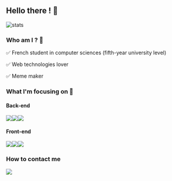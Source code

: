
## Hello there ! 🤙

![stats](https://github-readme-stats.vercel.app/api?username=rChahine&count_private=true&show_icons=true&theme=radical)

### Who am I ? :man:
 
:white_check_mark: French student in computer sciences (fifth-year university level)

:white_check_mark: Web technologies lover

:white_check_mark: Meme maker


### What I'm focusing on :dart:

#### Back-end
<img src="https://img.shields.io/badge/Fastapi%20-white?logo=fastapi&style=for-the-badge"/><img src="https://img.shields.io/badge/Laravel%20-white?logo=Laravel&style=for-the-badge"/><img src="https://img.shields.io/badge/node.js%20-white?logo=node.js&style=for-the-badge"/>


#### Front-end
<img src="https://img.shields.io/badge/vuejs%20-white?&style=for-the-badge&logo=vue.js"/><img src="https://img.shields.io/badge/angular%20-white?&style=for-the-badge&logo=Angular&logoColor=red"/><img src="https://img.shields.io/badge/react%20-white?&style=for-the-badge&logo=react"/>

### How to contact me 

[<img src="https://img.shields.io/badge/romain%20chahine%20-white?&style=for-the-badge&logo=Linkedin&logoColor=blue"/>](https://www.linkedin.com/in/romain-chahine/)
